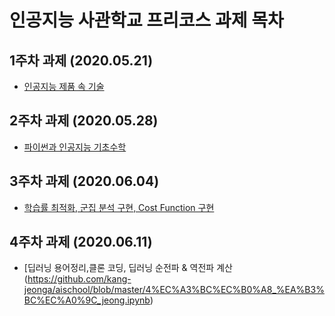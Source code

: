 # 인공지능 사관학교 프리코스 과제 목차

## 1주차 과제 (2020.05.21)
- [인공지능 제품 속 기술](https://github.com/kang-jeonga/aischool/blob/master/1%EC%A3%BC%EC%B0%A8%EA%B3%BC%EC%A0%9C_jeong.ipynb)
## 2주차 과제 (2020.05.28)
- [파이썬과 인공지능 기초수학](https://github.com/kang-jeonga/aischool/blob/master/2%EC%A3%BC%EC%B0%A8_%EA%B3%BC%EC%A0%9C_jeong.ipynb)
## 3주차 과제 (2020.06.04)
- [학습률 최적화, 군집 분석 구현, Cost Function 구현](https://github.com/kang-jeonga/aischool/blob/master/3%EC%A3%BC%EC%B0%A8_%EA%B3%BC%EC%A0%9C_jeong.ipynb)
## 4주차 과제 (2020.06.11)
- [딥러닝 용어정리,클론 코딩, 딥러닝 순전파 & 역전파 계산 (https://github.com/kang-jeonga/aischool/blob/master/4%EC%A3%BC%EC%B0%A8_%EA%B3%BC%EC%A0%9C_jeong.ipynb)
